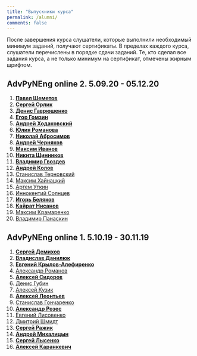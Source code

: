 ```yaml
---
title: "Выпускники курса"
permalink: /alumni/
comments: false
---
```


После завершения курса слушатели, которые выполнили необходимый минимум заданий, получают сертификаты. В пределах каждого курса, слушатели перечислены в порядке сдачи заданий.
Те, кто сделал все задания курса, а не только минимум на сертификат, отмечены жирным шрифтом.

## AdvPyNEng online 2. 5.09.20 - 05.12.20

1. **[Павел Шеметов](https://advpyneng.github.io/alumni/Pavel_Shemetov)**
2. **[Сергей Орлик](https://advpyneng.github.io/alumni/Sergey_Orlik)**
3. **[Денис Гаврюшенко](https://advpyneng.github.io/alumni/Denis_Gavryushenko)**
4. **[Егор Гомзин](https://advpyneng.github.io/alumni/Egor_Gomzin)**
5. **[Андрей Ходаковский](https://advpyneng.github.io/alumni/Andrey_Khodakovskiy)**
6. **[Юлия Романова](https://advpyneng.github.io/alumni/Julya_Romanova)**
7. **[Николай Абросимов](https://advpyneng.github.io/alumni/Nikolay_Abrosimov)**
8. **[Андрей Черняков](https://advpyneng.github.io/alumni/Andrey_Chernyakov)**
9. **[Максим Иванов](https://advpyneng.github.io/alumni/Maksim_Ivanov)**
10. **[Никита Щинников](https://advpyneng.github.io/alumni/Nikita_Schinnikov)**
11. **[Владимир Гвоздев](https://advpyneng.github.io/alumni/Vladimir_Gvozdev)**
12. **[Андрей Колов](https://advpyneng.github.io/alumni/Andrey_Kolov)**
13. [Станислав Терновский](https://advpyneng.github.io/alumni/Stanislau_Tsiarnouski)
14. [Максим Хайнацкий](https://advpyneng.github.io/alumni/Maksim_Khainatskiy)
15. [Артем Уткин](https://advpyneng.github.io/alumni/Artem_Utkin)
16. [Иннокентий Солнцев](https://advpyneng.github.io/alumni/Innokentiy_Solntsev)
17. **[Игорь Беляков](https://advpyneng.github.io/alumni/Igor_Beliakov)**
18. **[Кайрат Нисанов](https://advpyneng.github.io/alumni/Kairat_Nissanov)**
19. [Максим Крамаренко](https://advpyneng.github.io/alumni/Maksim_Kramarenko)
20. [Владимир Панаскин](https://advpyneng.github.io/alumni/Vladimir_Panaskin)


## AdvPyNEng online 1. 5.10.19 - 30.11.19

1. **[Сергей Демихов](https://advpyneng.github.io/alumni/Sergey_Demikhov)**
2. **[Владислав Данилюк](https://advpyneng.github.io/alumni/Vladislav_Daniliuk)**
3. **[Евгений Крылов-Алефиренко](https://advpyneng.github.io/alumni/Yauheni_Krylou)**
4. [Александр Романов](https://advpyneng.github.io/alumni/Alexandr_Romanov)
5. **[Алексей Сидоров](https://advpyneng.github.io/alumni/Alexey_Sidorov)**
6. [Денис Губин](https://advpyneng.github.io/alumni/Denis_Gubin)
7. [Алексей Кузик](https://advpyneng.github.io/alumni/Alexey_Kuzik)
8. **[Алексей Леонтьев](https://advpyneng.github.io/alumni/Alexey_Leontiev)**
9. [Станислав Гончаренко](https://advpyneng.github.io/alumni/Stanislav_Goncharenko)
10. **[Александр Розес](https://advpyneng.github.io/alumni/Alexander_Rozes)**
11. [Евгений Лисовенко](https://advpyneng.github.io/alumni/Evgeny_Lisovenko)
12. [Дмитрий Шмидт](https://advpyneng.github.io/alumni/Dmitriy_Shmidt)
13. **[Сергей Ражик](https://advpyneng.github.io/alumni/Sergey_Razhik)**
14. **[Андрей Михалицын](https://advpyneng.github.io/alumni/Andrey_Mikhalitsyn)**
15. **[Сергей Лысенко](https://advpyneng.github.io/alumni/Sergey_Lysenko)**
16. **[Алексей Каранкевич](https://advpyneng.github.io/alumni/Aleksey_Karankevich)**


